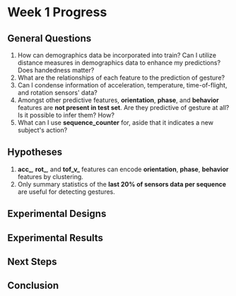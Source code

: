# Week 1 Progress

## General Questions
1. How can demographics data be incorporated into train? Can I utilize distance measures in demographics data to enhance my predictions? Does handedness matter?
2. What are the relationships of each feature to the prediction of gesture?
3. Can I condense information of acceleration, temperature, time-of-flight, and rotation sensors' data? 
4. Amongst other predictive features, **orientation**, **phase**, and **behavior** features are **not present in test set**. Are they predictive of gesture at all? Is it possible to infer them? How?
5. What can I use **sequence_counter** for, aside that it indicates a new subject's action?

## Hypotheses
1. **acc_**, **rot_**, and **tof_v_** features can encode **orientation**, **phase**, **behavior** features by clustering.
2. Only summary statistics of the **last 20% of sensors data per sequence** are useful for detecting gestures.  

## Experimental Designs

## Experimental Results

## Next Steps

## Conclusion
